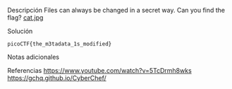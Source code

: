 Descripción
	Files can always be changed in a secret way. Can you find the flag? [cat.jpg](https://mercury.picoctf.net/static/c28a959c5605d5f67480d5dd3a77f302/cat.jpg)
	
Solución
	
	picoCTF{the_m3tadata_1s_modified}
	
Notas adicionales
	
	
Referencias
	https://www.youtube.com/watch?v=5TcDrmh8wks
	https://gchq.github.io/CyberChef/